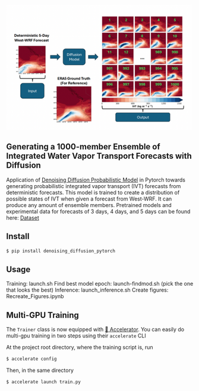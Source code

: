 <img src="./images/denoiser.png" width="500px"></img>

## Generating a 1000-member Ensemble of Integrated Water Vapor Transport Forecasts with Diffusion

Application of <a href="https://arxiv.org/abs/2006.11239">Denoising Diffusion Probabilistic Model</a> in Pytorch towards generating probabilistic integrated vapor transport (IVT) forecasts from deterministic forecasts. This model is trained to create a distribution of possible states of IVT when given a forecast from West-WRF. It can produce any amount of ensemble members. Pretrained models and experimental data for forecasts of 3 days, 4 days, and 5 days can be found here: <a href="https://scholar.colorado.edu/concern/datasets/3197xn88s">Dataset</a>



## Install

```bash
$ pip install denoising_diffusion_pytorch
```

## Usage
Training: launch.sh
Find best model epoch: launch-findmod.sh (pick the one that looks the best)
Inference: launch_inference.sh
Create figures: Recreate_Figures.ipynb

## Multi-GPU Training

The `Trainer` class is now equipped with <a href="https://huggingface.co/docs/accelerate/accelerator">🤗 Accelerator</a>. You can easily do multi-gpu training in two steps using their `accelerate` CLI

At the project root directory, where the training script is, run

```python
$ accelerate config
```

Then, in the same directory

```python
$ accelerate launch train.py
```


